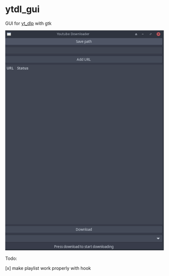 # ytdl_gui

GUI for [yt_dlp](https://github.com/yt-dlp/yt-dlp) with gtk

![screenshot](img/scr.png)

Todo:

[x] make playlist work properly with hook
